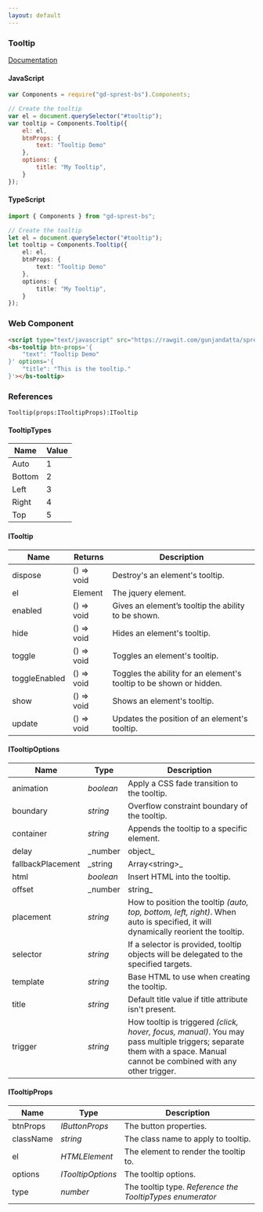 ```yaml
---
layout: default
---
```


### Tooltip
[Documentation](https://getbootstrap.com/docs/4.1/components/tooltips)

<div id="tooltipDemo"></div>

#### JavaScript
```js
var Components = require("gd-sprest-bs").Components;

// Create the tooltip
var el = document.querySelector("#tooltip");
var tooltip = Components.Tooltip({
    el: el,
    btnProps: {
        text: "Tooltip Demo"
    },
    options: {
        title: "My Tooltip",
    }
});
```

#### TypeScript

```ts
import { Components } from "gd-sprest-bs";

// Create the tooltip
let el = document.querySelector("#tooltip");
let tooltip = Components.Tooltip({
    el: el,
    btnProps: {
        text: "Tooltip Demo"
    },
    options: {
        title: "My Tooltip",
    }
});
```

### Web Component

```html
<script type="text/javascript" src="https://rawgit.com/gunjandatta/sprest-bs/master/wc/dist/gd-sprest-bs.js"></script>
<bs-tooltip btn-props='{
    "text": "Tooltip Demo"
}' options='{
    "title": "This is the tooltip."
}'></bs-tooltip>
```

<bs-tooltip btn-props='{
    "text": "Tooltip Demo"
}' options='{
    "title": "This is the tooltip."
}'></bs-tooltip>

### References

```
Tooltip(props:ITooltipProps):ITooltip
```

#### TooltipTypes

| Name | Value |
| --- | --- |
| Auto | 1 |
| Bottom | 2 |
| Left | 3 |
| Right | 4 |
| Top | 5 |

#### ITooltip

| Name | Returns | Description |
| --- | --- | --- |
| dispose | () => void | Destroy's an element's tooltip. |
| el | Element | The jquery element. |
| enabled | () => void | Gives an element’s tooltip the ability to be shown. |
| hide | () => void | Hides an element's tooltip. |
| toggle | () => void | Toggles an element's tooltip. |
| toggleEnabled | () => void | Toggles the ability for an element's tooltip to be shown or hidden. |
| show | () => void | Shows an element's tooltip. |
| update | () => void | Updates the position of an element's tooltip. |

#### ITooltipOptions

| Name | Type | Description |
| --- | --- | --- |
| animation | _boolean_ | Apply a CSS fade transition to the tooltip. |
| boundary | _string_ | Overflow constraint boundary of the tooltip. |
| container | _string_ | Appends the tooltip to a specific element. |
| delay | _number | object_ | Delay showing and hiding the tooltip (ms) - does not apply to manual trigger type. |
| fallbackPlacement | _string | Array&lt;string&gt;_ | Allow to specify which position Popper will use on fallback. |
| html | _boolean_ | Insert HTML into the tooltip. |
| offset | _number | string_ | Offset of the tooltip relative to its target. |
| placement | _string_ | How to position the tooltip _(auto, top, bottom, left, right)_. When auto is specified, it will dynamically reorient the tooltip. |
| selector | _string_ | If a selector is provided, tooltip objects will be delegated to the specified targets. |
| template | _string_ | Base HTML to use when creating the tooltip. |
| title | _string_ | Default title value if title attribute isn't present. |
| trigger | _string_ | How tooltip is triggered _(click, hover, focus, manual)_. You may pass multiple triggers; separate them with a space. Manual cannot be combined with any other trigger. |

#### ITooltipProps

| Name | Type | Description |
| --- | --- | --- |
| btnProps | _IButtonProps_ | The button properties. |
| className | _string_ | The class name to apply to tooltip. |
| el | _HTMLElement_ | The element to render the tooltip to. |
| options | _ITooltipOptions_ | The tooltip options. |
| type | _number_ | The tooltip type. _Reference the TooltipTypes enumerator_ |

<script src="https://rawgit.com/gunjandatta/sprest-bs/master/wc/dist/gd-sprest-bs.js"></script>
<script type="text/javascript">
    // Wait for the window to be loaded
    window.addEventListener("load", function() {
        // See if a tooltip exists
        var tooltip = document.querySelector("#tooltipDemo");
        if(tooltip) {
            // Render the tooltip
            $REST.Components.Tooltip({
                el: tooltip,
                btnProps: {
                    text: "Tooltip Demo"
                },
                options: {
                    title: "My Tooltip",
                }
            });
        }
    });
</script>